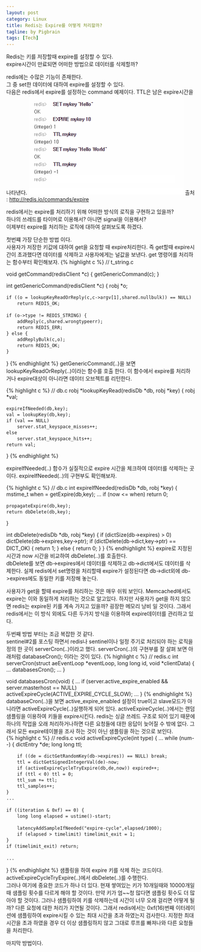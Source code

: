 ```yaml
---
layout: post
category: Linux
title: Redis는 Expire를 어떻게 처리할까?
tagline: by Pigbrain
tags: [Tech]
---
```

Redis는 키를 저장할때 expire를 설정할 수 있다.<br>
expire시간이 만료되면 어떠한 방법으로 데이터를 삭제할까?<br>

<!--more-->

redis에는 수많은 기능이 존재한다.  
그 중 set한 데이터에 대하여 expire를 설정할 수 있다.  
다음은 redis에서 expire를 설정하는 command 예제이다. TTL은 남은 expire시간을 나타낸다.
<img src="/assets/themes/Snail/img/RedisMemoryPolicyAboutExpire/redis-expire.png" alt="">
출처 : http://redis.io/commands/expire  

redis에서는 expire를 처리하기 위해 어떠한 방식의 로직을 구현하고 있을까?  
하나의 쓰레드를 타이머로 이용해서? 아니면 signal을 이용해서?  
이제부터 expire를 처리하는 로직에 대하여 살펴보도록 하겠다.

첫번쨰 가장 단순한 방법 이다.  
사용자가 저장한 키값에 대하여 get을 요청할 때 expire처리한다. 즉 get할때 expire시간이 초과했다면 데이터를 삭제하고 사용자에게는 널값을 보낸다.
get 명령어를 처리하는 함수부터 확인해보자.
{% highlight c %}
// t_string.c

void getCommand(redisClient *c) {
	getGenericCommand(c);
}

int getGenericCommand(redisClient *c) {
	robj *o;

	if ((o = lookupKeyReadOrReply(c,c->argv[1],shared.nullbulk)) == NULL)
		return REDIS_OK;

	if (o->type != REDIS_STRING) {
		addReply(c,shared.wrongtypeerr);
		return REDIS_ERR;
	} else {
		addReplyBulk(c,o);
		return REDIS_OK;
	}
}
{% endhighlight %}
getGenericCommand(..)을 보면 lookupKeyReadOrReply(..)이라는 함수를 호출 한다. 이 함수에서 expire를 처리하거나 expire대상이 아니라면 데이터 오브젝트를 리턴한다.  

{% highlight c %}
// db.c
robj *lookupKeyRead(redisDb *db, robj *key) {
	robj *val;

	expireIfNeeded(db,key);
	val = lookupKey(db,key);
	if (val == NULL)
		server.stat_keyspace_misses++;
	else
		server.stat_keyspace_hits++;
	return val;
}
{% endhighlight %}

expireIfNeeded(..) 함수가 실질적으로 expire 시간을 체크하여 데이터를 삭제하는 곳이다.
expireIfNeeded(..)의 구현부도 확인해보자.  

{% highlight c %}
// db.c
int expireIfNeeded(redisDb *db, robj *key) {
	mstime_t when = getExpire(db,key);
	...
	if (now <= when) return 0;

	propagateExpire(db,key);
	return dbDelete(db,key);
}

int dbDelete(redisDb *db, robj *key) {
    if (dictSize(db->expires) > 0) dictDelete(db->expires,key->ptr);
    if (dictDelete(db->dict,key->ptr) == DICT_OK) {
        return 1;
    } else {
        return 0;
    }
}
{% endhighlight %}
expire로 지정된 시간과 now 시간을 비교하여 dbDelete(..)를 호출한다.  
dbDelete를 보면 db->expires에서 데이터를 삭제하고  db->dict에서도 데이터를 삭제한다.
실제 redis에서 set명령을 처리할때 expire가 설정된다면 db->dict외에 db->expires에도 동일한 키를 저장해 놓는다.  

사용자가 get을 할때 expire를 처리하는 것은 매우 쉬워 보인다. Memcached에서도 expire는 이와 동일하게 처리하는 것으로 알고있다.
하지만 사용자가 get을 하지 않으면 redis는 expire된 키를 계속 가지고 있을까? 굉장한 메모리 낭비 일 것이다. 그래서 redis에서는 이 방식 외에도
다른 두가지 방식을 이용하여 expire데이터를 관리하고 있다.  

두번째 방법 부터는 조금 복잡한 것 같다.  
sentinel#2를 포스팅 하면서 redis나 sentinel이나 일정 주기로 처리되야 하는 로직을 정의 한 곳이 serverCron(..)이라고 했다. 
serverCron(..)의 구현부를 잘 살펴 보면 아래처럼 databaseCron(); 이라는 것이 있다.
{% highlight c %}
// redis.c
int serverCron(struct aeEventLoop *eventLoop, long long id, void *clientData) {
	...
	databasesCron();
	...
}

void databasesCron(void) {
	...
	if (server.active_expire_enabled && server.masterhost == NULL)
		activeExpireCycle(ACTIVE_EXPIRE_CYCLE_SLOW);
	...
}
{% endhighlight %}
databaseCron(..)을 보면 active_expire_enabled 설정이 true이고 slave모드가 아니라면 activeExpireCycle(..)실행하게 되어 있다.
activeExpireCycle(..)에서는  랜덤 샘플링을 이용하여 키들을 expire시킨다. redis는 싱글 쓰레드 구조로 되어 있기 때문에 하나의 작업을 오래 처리하거나하면 
다른 요청들에 대한 응답이 늦어질 수 밖에 없다. 그래서 모든 expire테이블을 조사 하는 것이 아닌 샘플링을 하는 것으로 보인다.  
{% highlight c %}
// redis.c
void activeExpireCycle(int type) {
	...
	while (num--) {
		dictEntry *de;
		long long ttl;
		
		if ((de = dictGetRandomKey(db->expires)) == NULL) break;
		ttl = dictGetSignedIntegerVal(de)-now;
		if (activeExpireCycleTryExpire(db,de,now)) expired++;
		if (ttl < 0) ttl = 0;
		ttl_sum += ttl;
		ttl_samples++;
	}
	...
	
	if ((iteration & 0xf) == 0) {
		long long elapsed = ustime()-start;

		latencyAddSampleIfNeeded("expire-cycle",elapsed/1000);
		if (elapsed > timelimit) timelimit_exit = 1;
	}
	if (timelimit_exit) return;
	
	...
}
{% endhighlight %}
샘플링을 하여 expire 키를 삭제 하는 코드이다. activeExpireCycleTryExpire(..)에서 dbDelete(..)를 수행한다.  
그러나 여기에 중요한 코드가 하나 더 있다. 현재 쌓여있는 키가 10개일때와 10000개일때 샘플링 횟수를 다르게 해야 할 것이다.
만약 키가 엄~~청 많다면 샘플링 횟수도 더 많아야 할 것이다. 그러나 샘플링하여 키를 삭제하는데 시간이 너무 오래 걸리면 어떻게 될까?
다른 요청에 대한 처리가 지연될 것이다. 그래서 redis에서는 0xf(16)번째 이터레이션에 샘플링하여 expire시킬 수 있는 최대 시간을 초과 하였는지 검사한다.
지정한 최대 시간을 초과 하였을 경우 더 이상 샘플링하지 않고 그대로 루프를 빠져나와 다른 요청들을 처리한다.  

마지막 방법이다.

